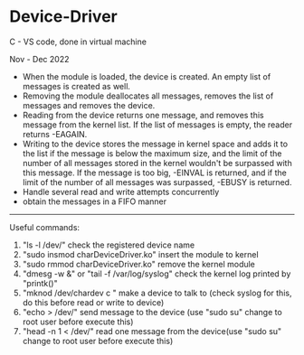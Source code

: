 # Device-Driver

C - VS code, done in virtual machine

Nov - Dec 2022

- When the module is loaded, the device is created. An empty list of messages is created as well.
- Removing the module deallocates all messages, removes the list of messages and removes the device.
- Reading from the device returns one message, and removes this message from the kernel list. If the list of messages is empty, the reader returns -EAGAIN.
- Writing to the device stores the message in kernel space and adds it to the list if the message is below the maximum size, and the limit of the number of all messages stored in the kernel  wouldn't be surpassed with this message. If the message is too big, -EINVAL is returned, and if the limit of the number of all messages was surpassed, -EBUSY is returned.
- Handle several read and write attempts concurrently
- obtain the messages in a FIFO manner
---
Useful commands:
1. "ls -l /dev/" check the registered device name
2. "sudo insmod charDeviceDriver.ko" insert the module to kernel
3. "sudo rmmod charDeviceDriver.ko" remove the kernel module
4. "dmesg -w &" or "tail -f /var/log/syslog" check the kernel log printed by "printk()"
5. "mknod /dev/chardev c <major> <minor>" make a device to talk to (check syslog for this, do this before read or write to device)
6. "echo <message> > /dev/<devicename>" send message to the device (use "sudo su" change to root user before execute this)
7. "head -n 1 < /dev/<devicename>" read one message from the device(use "sudo su" change to root user before execute this)
